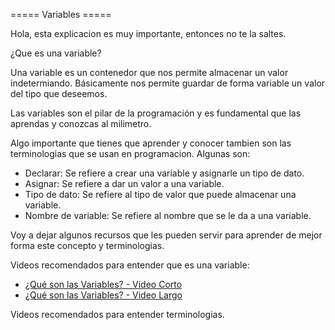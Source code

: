 ===== Variables =====

Hola, esta explicacion es muy importante, entonces no te la saltes.

¿Que es una variable? 

Una variable es un contenedor que nos permite almacenar un valor 
indetermiando. Básicamente nos permite guardar de forma variable un
valor del tipo que deseemos. 

Las variables son el pilar de la programación y es fundamental 
que las aprendas y conozcas al milimetro.

Algo importante que tienes que aprender y conocer tambien son las
terminologias que se usan en programacion. Algunas son:

- Declarar: Se refiere a crear una variable y asignarle un tipo de dato.
- Asignar: Se refiere a dar un valor a una variable.
- Tipo de dato: Se refiere al tipo de valor que puede almacenar una variable.
- Nombre de variable: Se refiere al nombre que se le da a una variable.

Voy a dejar algunos recursos que les pueden servir para aprender de 
mejor forma este concepto y terminologias.

Videos recomendados para entender que es una variable:
- [¿Qué son las Variables? - Video Corto](https://youtu.be/kZfuJvkdcHU?si=2LblbZ2htQ_wItyG)
- [¿Qué son las Variables? - Video Largo](https://www.youtube.com/watch?v=Y_SiIgxc-xI)

Videos recomendados para entender terminologias. 

